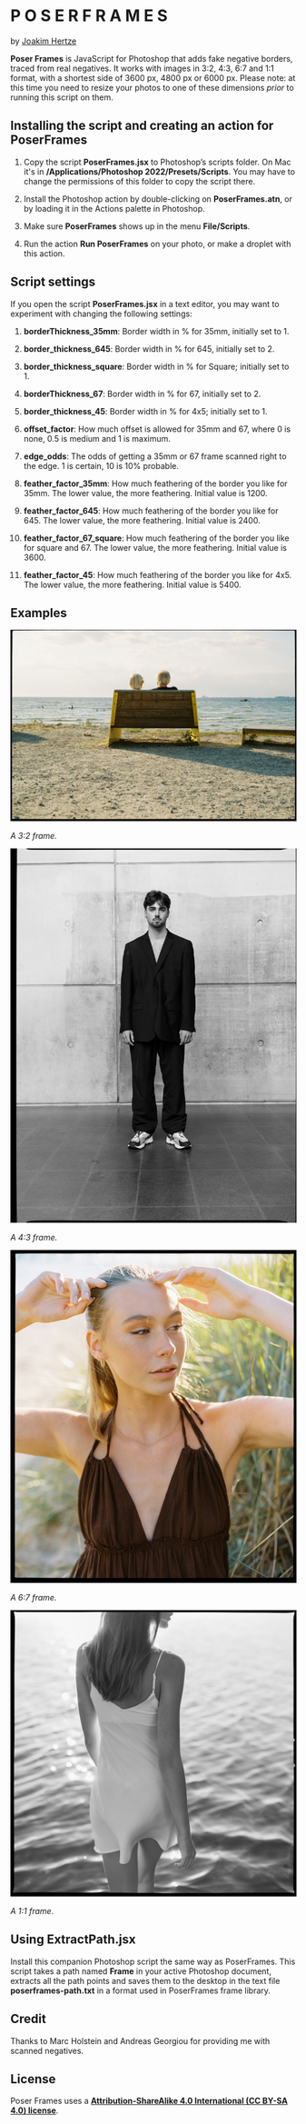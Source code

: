 P O S E R  F R A M E S
======================

by [Joakim Hertze](https://www.hertze.se)

**Poser Frames** is JavaScript for Photoshop that adds fake negative borders, traced from real negatives. It works with images in 3:2, 4:3, 6:7 and 1:1 format, with a shortest side of 3600 px, 4800 px or 6000 px. Please note: at this time you need to resize your photos to one of these dimensions *prior* to running this script on them.


Installing the script and creating an action for PoserFrames
------------------------------------------------------------

1. Copy the script **PoserFrames.jsx** to Photoshop’s scripts folder. On Mac it's in **/Applications/Photoshop 2022/Presets/Scripts**. You may have to change the permissions of this folder to copy the script there.

2. Install the Photoshop action by double-clicking on **PoserFrames.atn**, or by loading it in the Actions palette in Photoshop.

3. Make sure **PoserFrames** shows up in the menu **File/Scripts**.

4. Run the action **Run PoserFrames** on your photo, or make a droplet with this action.


Script settings
---------------

If you open the script **PoserFrames.jsx** in a text editor, you may want to experiment with changing the following settings:

1. **borderThickness_35mm**: Border width in % for 35mm, initially set to 1.

2. **border_thickness_645**: Border width in % for 645, initially set to 2.

3. **border_thickness_square**: Border width in % for Square; initially set to 1.

4. **borderThickness_67**: Border width in % for 67, initially set to 2.

5. **border_thickness_45**: Border width in % for 4x5; initially set to 1.

6. **offset_factor**: How much offset is allowed for 35mm and 67, where 0 is none, 0.5 is medium and 1 is maximum.

7. **edge_odds**: The odds of getting a 35mm or 67 frame scanned right to the edge. 1 is certain, 10 is 10% probable.

8. **feather_factor_35mm**: How much feathering of the border you like for 35mm. The lower value, the more feathering. Initial value is 1200.

9. **feather_factor_645**: How much feathering of the border you like for 645. The lower value, the more feathering. Initial value is 2400.

10. **feather_factor_67_square**: How much feathering of the border you like for square and 67. The lower value, the more feathering. Initial value is 3600.

11. **feather_factor_45**: How much feathering of the border you like for 4x5. The lower value, the more feathering. Initial value is 5400. 


Examples
--------

![35mm](/examples/35mm.jpg)

*A 3:2 frame.*

![645](/examples/645.jpg)

*A 4:3 frame.*

![67](/examples/67.jpg)

*A 6:7 frame.*

![Square](/examples/square.jpg)

*A 1:1 frame.*


Using ExtractPath.jsx
---------------------

Install this companion Photoshop script the same way as PoserFrames. This script takes a path named **Frame** in your active Photoshop document, extracts all the path points and saves them to the desktop in the text file **poserframes-path.txt** in a format used in PoserFrames frame library.



Credit
------

Thanks to Marc Holstein and Andreas Georgiou for providing me with scanned negatives.


License
-------

Poser Frames uses a [**Attribution-ShareAlike 4.0 International (CC BY-SA 4.0) license**](https://creativecommons.org/licenses/by-sa/4.0/).